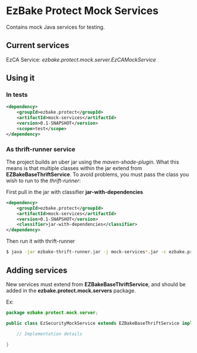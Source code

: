 # EzBake Protect Mock Services
Contains mock Java services for testing.

## Current services
EzCA Service: _ezbake.protect.mock.server.EzCAMockService_

## Using it
### In tests

```xml
<dependency>
    <groupId>ezbake.protect</groupId>
    <artifactId>mock-services</artifactId>
    <version>0.1-SNAPSHOT</version>
    <scope>test</scope>
</dependency>
```

### As thrift-runner service
The project builds an uber jar using the _maven-shade-plugin_. What this means is that multiple classes within the jar extend from __EZBakeBaseThriftService__. To avoid problems, you must pass the class you wish to run to the _thrift-runner_:

First pull in the jar with classifier __jar-with-dependencies__

```xml
<dependency>
    <groupId>ezbake.protect</groupId>
    <artifactId>mock-services</artifactId>
    <version>0.1-SNAPSHOT</version>
    <classifier>jar-with-dependencies</classifier>
</dependency>
```

Then run it with thrift-runner

```bash
$ java -jar ezbake-thrift-runner.jar -j mock-services*.jar -c ezbake.protect.mock.server.EzSecurityMockService -s EzSecurity
```


## Adding services
New services must extend from __EZBakeBaseThriftService__, and should be added in the __ezbake.protect.mock.servers__ package.

Ex:

```java
package ezbake.protect.mock.server;

public class EzSecurityMockService extends EZBakeBaseThriftService implements EzSecurity.Iface {

    // Implementation details

}
```

